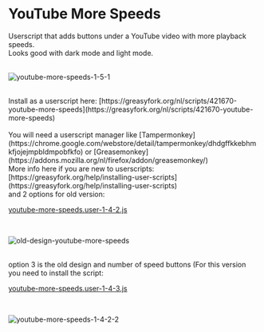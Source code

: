 # YouTube More Speeds
Userscript that adds buttons under a YouTube video with more playback speeds.</br>
Looks good with dark mode and light mode.</br>
</br>

![youtube-more-speeds-1-5-1](https://github.com/user-attachments/assets/446fb8bb-52ae-4ea4-bd6d-5867d70bc612)

</br>
Install as a userscript here: [https://greasyfork.org/nl/scripts/421670-youtube-more-speeds](https://greasyfork.org/nl/scripts/421670-youtube-more-speeds)
</br>
</br>
You will need a userscript manager like [Tampermonkey](https://chrome.google.com/webstore/detail/tampermonkey/dhdgffkkebhmkfjojejmpbldmpobfkfo) or [Greasemonkey](https://addons.mozilla.org/nl/firefox/addon/greasemonkey/)
</br>
More info here if you are new to userscripts: [https://greasyfork.org/help/installing-user-scripts](https://greasyfork.org/help/installing-user-scripts)

</br>
and 2 options for old version: 
</br>

[youtube-more-speeds.user-1-4-2.js](https://github.com/orrstudio/youtube-more-speeds/blob/main/youtube-more-speeds.user-1-4-2.js)

</br>

![old-design-youtube-more-speeds](https://user-images.githubusercontent.com/65281943/212045165-f11b009e-bf65-447d-8ccc-f5ae2245fb1f.png)

</br>
option 3 is the old design and number of speed buttons (For this version you need to install the script: 

</br>

[youtube-more-speeds.user-1-4-3.js](https://github.com/orrstudio/youtube-more-speeds/blob/main/youtube-more-speeds.user-1-4-3.js)

</br>

![youtube-more-speeds-1-4-2-2](https://github.com/user-attachments/assets/0d25861c-ded1-478f-8820-29a86fc411a4)

</br>
